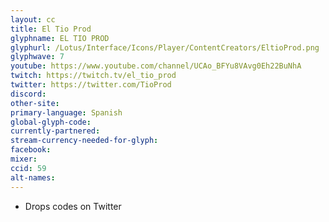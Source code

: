 ```yaml
---
layout: cc
title: El Tio Prod
glyphname: EL TIO PROD
glyphurl: /Lotus/Interface/Icons/Player/ContentCreators/EltioProd.png
glyphwave: 7
youtube: https://www.youtube.com/channel/UCAo_BFYu8VAvg0Eh22BuNhA
twitch: https://twitch.tv/el_tio_prod
twitter: https://twitter.com/TioProd
discord:
other-site:
primary-language: Spanish
global-glyph-code:
currently-partnered:
stream-currency-needed-for-glyph:
facebook:
mixer:
ccid: 59
alt-names:
---
```

* Drops codes on Twitter
